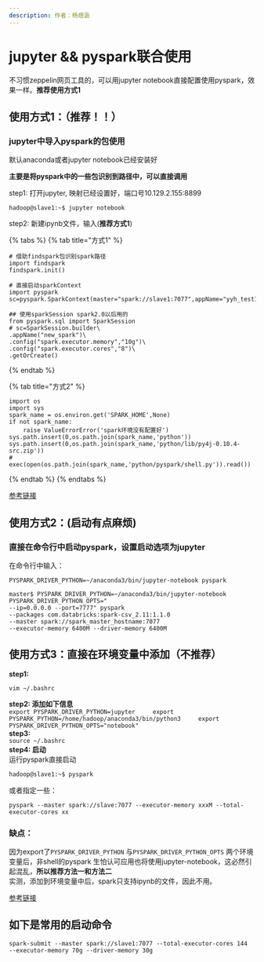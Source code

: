 ```yaml
---
description: 作者：杨煜涵
---
```


# jupyter && pyspark联合使用

不习惯zeppelin网页工具的，可以用jupyter notebook直接配置使用pyspark，效果一样。**推荐使用方式1**

## 使用方式1：（推荐！！）

### jupyter中导入pyspark的包使用

默认anaconda或者jupyter notebook已经安装好

**主要是将pyspark中的一些包识别到路径中，可以直接调用**

step1: 打开jupyter, 映射已经设置好，端口号10.129.2.155:8899

```text
hadoop@slave1:~$ jupyter notebook
```

step2: 新建ipynb文件，输入\(**推荐方式1**\)

{% tabs %}
{% tab title="方式1" %}
```text
# 借助findspark包识别spark路径
import findspark
findspark.init()

# 直接启动sparkContext
import pyspark
sc=pyspark.SparkContext(master="spark://slave1:7077",appName="yyh_test1")

## 使用sparkSession spark2.0以后用的
from pyspark.sql import SparkSession
# sc=SparkSession.builder\
.appName("new_spark")\
.config("spark.executor.memory","10g")\
.config("spark.executor.cores","8")\
.getOrCreate()
```
{% endtab %}

{% tab title="方式2" %}
```text
import os
import sys
spark_name = os.environ.get('SPARK_HOME',None)
if not spark_name:
    raise ValueErrorError('spark环境没有配置好')
sys.path.insert(0,os.path.join(spark_name,'python'))
sys.path.insert(0,os.path.join(spark_name,'python/lib/py4j-0.10.4-src.zip'))
# exec(open(os.path.join(spark_name,'python/pyspark/shell.py')).read())
```
{% endtab %}
{% endtabs %}

[参考链接](https://blog.csdn.net/dxyna/article/details/79772343)

## 使用方式2：\(启动有点麻烦\)

### 直接在命令行中启动pyspark，设置启动选项为jupyter

在命令行中输入：

```text
PYSPARK_DRIVER_PYTHON=~/anaconda3/bin/jupyter-notebook pyspark
```

```text
master$ PYSPARK_DRIVER_PYTHON=~/anaconda3/bin/jupyter-notebook PYSPARK_DRIVER_PYTHON_OPTS=" 
--ip=0.0.0.0 --port=7777" pyspark 
--packages com.databricks:spark-csv_2.11:1.1.0 
--master spark://spark_master_hostname:7077 
--executor-memory 6400M --driver-memory 6400M
```

## 使用方式3：直接在环境变量中添加（不推荐）

**step1:**

```text
vim ~/.bashrc
```

**step2: 添加如下信息**  
`export PYSPARK_DRIVER_PYTHON=jupyter    
export PYSPARK_PYTHON=/home/hadoop/anaconda3/bin/python3    
export PYSPARK_DRIVER_PYTHON_OPTS="notebook"`  
**step3:**  
`source ~/.bashrc`  
**step4: 启动**  
运行pyspark直接启动

```bash
hadoop@slave1:~$ pyspark
```

或者指定一些：

```text
pyspark --master spark://slave:7077 --executor-memory xxxM --total-executor-cores xx
```

### 缺点：

因为export了`PYSPARK_DRIVER_PYTHON` 与`PYSPARK_DRIVER_PYTHON_OPTS` 两个环境变量后，非shell的pyspark 生怕认可应用也将使用jupyter-notebook，这必然引起混乱，**所以推荐方法一和方法二**  
实测，添加到环境变量中后，spark只支持ipynb的文件，因此不用。

[参考链接](https://blog.csdn.net/NJZhuJinhua/article/details/79441217)

## 如下是常用的启动命令

```text
spark-submit --master spark://slave1:7077 --total-executor-cores 144 
--executor-memory 70g --driver-memory 30g
```

